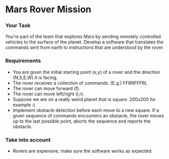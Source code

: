# Mars Rover Mission

### Your Task
You’re part of the team that explores Mars by sending remotely controlled vehicles to the surface of the planet. Develop a software that translates the commands sent from earth to instructions that are understood by the rover.

### Requirements
* You are given the initial starting point (x,y) of a rover and the direction (N,S,E,W) it is facing.
* The rover receives a collection of commands. (E.g.) FFRRFFFRL
* The rover can move forward (f).
* The rover can move left/right (l,r).
* Suppose we are on a really weird planet that is square. 200x200 for example :)
* Implement obstacle detection before each move to a new square. If a given
sequence of commands encounters an obstacle, the rover moves up to the last possible point, aborts the sequence and reports the obstacle.

### Take into account
* Rovers are expensive, make sure the software works as expected.
